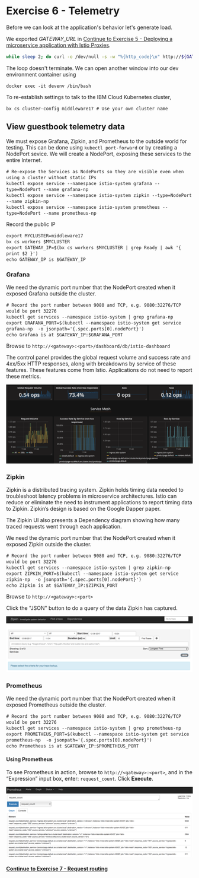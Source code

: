 # Exercise 6 - Telemetry

Before we can look at the application's behavior let's generate load.

We exported _GATEWAY_URL_ in [Continue to Exercise 5 - Deploying a microservice application with Istio Proxies](../exercise-5/README.md).

```sh
while sleep 2; do curl -o /dev/null -s -w "%{http_code}\n" http://${GATEWAY_URL}/productpage; done
```

The loop doesn't terminate.  We can open another window into our dev environment container using

```
docker exec -it devenv /bin/bash
```

To re-establish settings to talk to the IBM Cloud Kubernetes cluster,

```
bx cs cluster-config middleware17 # Use your own cluster name
```

## View guestbook telemetry data

<!--
Establish port forwarding from local port 3000 to the Grafana instance:
```sh
kubectl -n istio-system port-forward $(kubectl -n istio-system get pod -l app=grafana \
  -o jsonpath='{.items[0].metadata.name}') 3000:3000 &
```

Browse to http://localhost:3000 and navigate to the Istio Dashboard.
-->

We must expose Grafana, Zipkin, and Prometheus to the outside world for testing.  This can be done
using `kubectl port-forward` or by creating a NodePort sevice.  We will create a NodePort, exposing
these services to the entire Internet.

```
# Re-expose the Services as NodePorts so they are visible even when using a cluster without static IPs
kubectl expose service --namespace istio-system grafana --type=NodePort --name grafana-np
kubectl expose service --namespace istio-system zipkin --type=NodePort --name zipkin-np
kubectl expose service --namespace istio-system prometheus --type=NodePort --name prometheus-np
```

Record the public IP

```
export MYCLUSTER=middleware17
bx cs workers $MYCLUSTER
export GATEWAY_IP=$(bx cs workers $MYCLUSTER | grep Ready | awk '{ print $2 }')
echo GATEWAY_IP is $GATEWAY_IP
```

### Grafana

We need the dynamic port number that the NodePort created when it exposed Grafana outside the cluster.

```
# Record the port number between 9080 and TCP, e.g. 9080:32276/TCP would be port 32276
kubectl get services --namespace istio-system | grep grafana-np
export GRAFANA_PORT=$(kubectl --namespace istio-system get service grafana-np  -o jsonpath='{.spec.ports[0].nodePort}')
echo Grafana is at $GATEWAY_IP:$GRAFANA_PORT
```

Browse to `http://<gateway>:<port>/dashboard/db/istio-dashboard`

The control panel provides the global request volume and success rate and 4xx/5xx HTTP responses,
along with breakdowns by service of these features.  These features come from Istio.  Applications do
not need to report these metrics.

![Grafana telemetry from Istio](grafana.png)


### Zipkin

Zipkin is a distributed tracing system. Zipkin holds timing data needed to troubleshoot latency problems in microservice architectures.
Istio can reduce or eliminate the need to instrument applications to report timing data to Zipkin.
Zipkin’s design is based on the Google Dapper paper.

The Zipkin UI also presents a Dependency diagram showing how many traced requests went through each application.

<!--
Establish port forwarding from local port 9411 to the Zipkin instance:
```sh
kubectl port-forward -n istio-system \
  $(kubectl get pod -n istio-system -l app=zipkin -o jsonpath='{.items[0].metadata.name}') \
  9411:9411 &
```

Browse to http://localhost:9411.
-->

We need the dynamic port number that the NodePort created when it exposed Zipkin outside the cluster.

```
# Record the port number between 9080 and TCP, e.g. 9080:32276/TCP would be port 32276
kubectl get services --namespace istio-system | grep zipkin-np
export ZIPKIN_PORT=$(kubectl --namespace istio-system get service zipkin-np  -o jsonpath='{.spec.ports[0].nodePort}')
echo Zipkin is at $GATEWAY_IP:$ZIPKIN_PORT
```

Browse to `http://<gateway>:<port>`

Click the "JSON" button to do a query of the data Zipkin has captured.

![Zipkin traces from Istio](zipkin.png)


### Prometheus

<!--
Establish port forwarding from local port 9090 to the Prometheus instance:
```sh
kubectl -n istio-system port-forward \
  $(kubectl -n istio-system get pod -l app=prometheus -o jsonpath='{.items[0].metadata.name}') \
  9090:9090 &
```
-->

We need the dynamic port number that the NodePort created when it exposed Prometheus outside the cluster.

```
# Record the port number between 9080 and TCP, e.g. 9080:32276/TCP would be port 32276
kubectl get services --namespace istio-system | grep prometheus-np
export PROMETHEUS_PORT=$(kubectl --namespace istio-system get service prometheus-np  -o jsonpath='{.spec.ports[0].nodePort}')
echo Prometheus is at $GATEWAY_IP:$PROMETHEUS_PORT
```

#### Using Prometheus

To see Prometheus in action, browse to `http://<gateway>:<port>`, and in the “Expression” input box, enter: `request_count`. Click **Execute**.

![Metrics from Prometheus](prometheus.png)


#### [Continue to Exercise 7 - Request routing](../exercise-7/README.md)